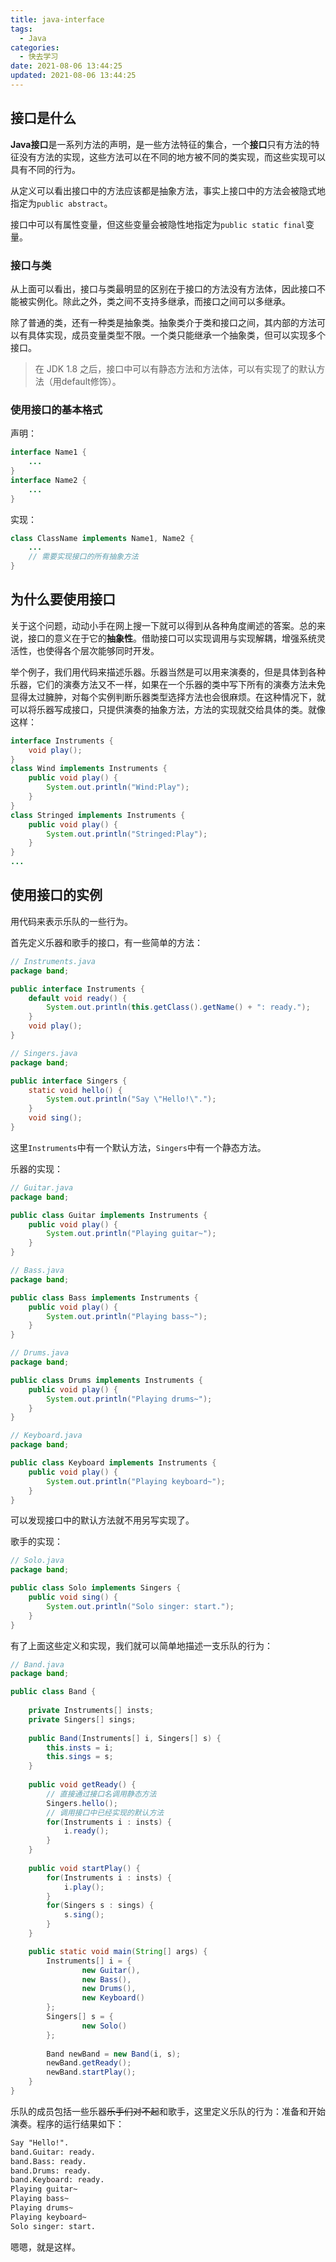 ```yaml
---
title: java-interface
tags:
  - Java
categories:
  - 快去学习
date: 2021-08-06 13:44:25
updated: 2021-08-06 13:44:25
---
```


## 接口是什么

**Java接口**是一系列方法的声明，是一些方法特征的集合，一个**接口**只有方法的特征没有方法的实现，这些方法可以在不同的地方被不同的类实现，而这些实现可以具有不同的行为。

从定义可以看出接口中的方法应该都是抽象方法，事实上接口中的方法会被隐式地指定为`public abstract`。

接口中可以有属性变量，但这些变量会被隐性地指定为`public static final`变量。

### 接口与类

从上面可以看出，接口与类最明显的区别在于接口的方法没有方法体，因此接口不能被实例化。除此之外，类之间不支持多继承，而接口之间可以多继承。

除了普通的类，还有一种类是抽象类。抽象类介于类和接口之间，其内部的方法可以有具体实现，成员变量类型不限。一个类只能继承一个抽象类，但可以实现多个接口。

> 在 JDK 1.8 之后，接口中可以有静态方法和方法体，可以有实现了的默认方法（用default修饰）。

### 使用接口的基本格式

声明：

```java
interface Name1 {
    ...
}
interface Name2 {
    ...
}
```

实现：

```java
class ClassName implements Name1, Name2 {
    ...
    // 需要实现接口的所有抽象方法
}
```

## 为什么要使用接口

关于这个问题，动动小手在网上搜一下就可以得到从各种角度阐述的答案。总的来说，接口的意义在于它的**抽象性**。借助接口可以实现调用与实现解耦，增强系统灵活性，也使得各个层次能够同时开发。

举个例子，我们用代码来描述乐器。乐器当然是可以用来演奏的，但是具体到各种乐器，它们的演奏方法又不一样，如果在一个乐器的类中写下所有的演奏方法未免显得太过臃肿，对每个实例判断乐器类型选择方法也会很麻烦。在这种情况下，就可以将乐器写成接口，只提供演奏的抽象方法，方法的实现就交给具体的类。就像这样：

```java
interface Instruments {
    void play();
}
class Wind implements Instruments {
    public void play() {
        System.out.println("Wind:Play");
    }
}
class Stringed implements Instruments {
    public void play() {
        System.out.println("Stringed:Play");
    }
}
...
```

## 使用接口的实例

用代码来表示乐队的一些行为。

首先定义乐器和歌手的接口，有一些简单的方法：

```java
// Instruments.java
package band;

public interface Instruments {
	default void ready() {
		System.out.println(this.getClass().getName() + ": ready.");
	}
	void play();
}
```

```java
// Singers.java
package band;

public interface Singers {
	static void hello() {
		System.out.println("Say \"Hello!\".");
	}
    void sing();
}
```

这里`Instruments`中有一个默认方法，`Singers`中有一个静态方法。

乐器的实现：

```java
// Guitar.java
package band;

public class Guitar implements Instruments {
    public void play() {
    	System.out.println("Playing guitar~");
    }
}
```

```java
// Bass.java
package band;

public class Bass implements Instruments {
    public void play() {
    	System.out.println("Playing bass~");
    }
}
```

```java
// Drums.java
package band;

public class Drums implements Instruments {
    public void play() {
    	System.out.println("Playing drums~");
    }
}
```

```java
// Keyboard.java
package band;

public class Keyboard implements Instruments {
    public void play() {
    	System.out.println("Playing keyboard~");
    }
}
```

可以发现接口中的默认方法就不用另写实现了。

歌手的实现：

```java
// Solo.java
package band;

public class Solo implements Singers {
    public void sing() {
    	System.out.println("Solo singer: start.");
    }
}
```

有了上面这些定义和实现，我们就可以简单地描述一支乐队的行为：

```java
// Band.java
package band;

public class Band {
	
	private Instruments[] insts;
	private Singers[] sings;
	
	public Band(Instruments[] i, Singers[] s) {
		this.insts = i;
		this.sings = s;
	}
	
	public void getReady() {
        // 直接通过接口名调用静态方法
		Singers.hello();
        // 调用接口中已经实现的默认方法
		for(Instruments i : insts) {
			i.ready();
		}
	}
	
	public void startPlay() {
		for(Instruments i : insts) {
			i.play();
		}
		for(Singers s : sings) {
			s.sing();
		}
	}

	public static void main(String[] args) {
		Instruments[] i = {
				new Guitar(),
				new Bass(),
				new Drums(),
				new Keyboard()
		};
		Singers[] s = {
				new Solo()
		};
        
		Band newBand = new Band(i, s);
		newBand.getReady();
		newBand.startPlay();
	}
}
```

乐队的成员包括一些乐器~~乐手们对不起~~和歌手，这里定义乐队的行为：准备和开始演奏。程序的运行结果如下：

```txt
Say "Hello!".
band.Guitar: ready.
band.Bass: ready.
band.Drums: ready.
band.Keyboard: ready.
Playing guitar~
Playing bass~
Playing drums~
Playing keyboard~
Solo singer: start.
```

嗯嗯，就是这样。

